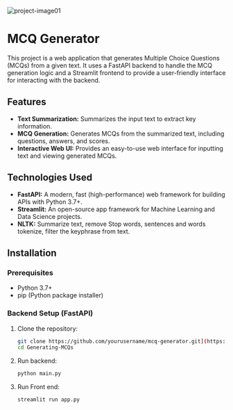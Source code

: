 ![project-image01](https://github.com/user-attachments/assets/25f0275d-05df-413f-9117-08b539c0a7c6)

# MCQ Generator

This project is a web application that generates Multiple Choice Questions (MCQs) from a given text. It uses a FastAPI backend to handle the MCQ generation logic and a Streamlit frontend to provide a user-friendly interface for interacting with the backend.

## Features

- **Text Summarization:** Summarizes the input text to extract key information.
- **MCQ Generation:** Generates MCQs from the summarized text, including questions, answers, and scores.
- **Interactive Web UI:** Provides an easy-to-use web interface for inputting text and viewing generated MCQs.

## Technologies Used

- **FastAPI:** A modern, fast (high-performance) web framework for building APIs with Python 3.7+.
- **Streamlit:** An open-source app framework for Machine Learning and Data Science projects.
- **NLTK:** Summarize text, remove Stop words, sentences and words tokenize, filter the keyphrase from text.

## Installation

### Prerequisites

- Python 3.7+
- pip (Python package installer)

### Backend Setup (FastAPI)

1. Clone the repository:
   ```bash
   git clone https://github.com/yourusername/mcq-generator.git](https://github.com/TruongSinhAI/Generating-MCQs.git
   cd Generating-MCQs
   ```
2. Run backend:
   ```bash
   python main.py
   ```  
3. Run Front end:
   ```bash
   streamlit run app.py
   ```

